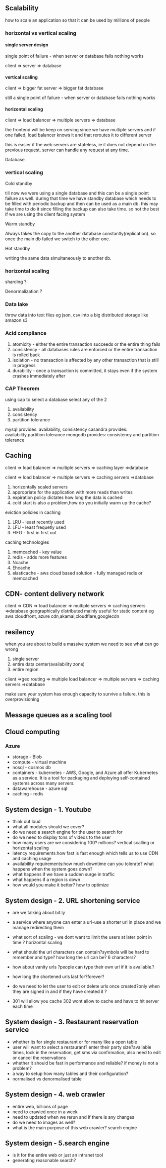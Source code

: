 ## Scalability

how to scale an application so that it can be used by millions of people

### horizontal vs vertical scaling

#### single server design

single point of failure - when server or database fails nothing works

client => server => database

#### vertical scaling

client => bigger fat server => bigger fat database

still a single point of failure - when server or database fails nothing works

#### horizontal scaling

client => load balancer => multiple servers => database

the frontend will be keep on serving since we have multiple servers and if one failed, load balancer knows it and that reroutes it to different server

this is easier if the web servers are stateless, ie it does not depend on the previous request. server can handle any request at any time.

Database

### vertical scaling

Cold standby

till now we were using a single database and this can be a single point failure as well. during that time we have standby database which needs to be filled with periodic backup and then can be used as a main db. this may take time to do it since filling the backup can also take time. so not the best if we are using the client facing system

Warm standby

Always takes the copy to the another database constantly(replication). so once the main db failed we switch to the other one.

Hot standby

writing the same data simultaneously to another db.

### horizontal scaling

sharding ?

Denormalization ?

### Data lake

throw data into text files eg json, csv into a big distributed storage like amazon s3

### Acid compliance

1. atomicity - either the entire transaction succeeds or the entire thing fails
2. consistency - all databases rules are enforced or the entire transaction is rolled back
3. isolation - no transaction is affected by any other transaction that is still in progress
4. durability - once a transaction is committed, it stays even if the system crashes immediately after

### CAP Theorem

using cap to select a database
select any of the 2

1. availability
2. consistency
3. partition tolerance

mysql provides: availability, consistency
casandra provides: availability,partition tolerance
mongodb provides: consistency and partition tolerance

## Caching

client => load balancer => multiple servers => caching layer =>database

client => load balancer => multiple servers => caching servers =>database

1. horizontally scaled servers
2. appropriate for the application with more reads than writes
3. expiration policy dictates how long the data is cached
4. cold start is also a problem,how do you initially warm up the cache?

eviction policies in caching

1. LRU - least recently used
2. LFU - least frequetly used
3. FIFO - first in first out

caching technologies

1. memcached - key value
2. redis - adds more features
3. Ncache
4. Ehcache
5. elasticache - aws cloud based solution - fully managed redis or memcached

## CDN- content delivery network

client => CDN => load balancer => multiple servers => caching servers =>database
geographically distributed
mainly useful for static content
eg aws cloudfront, azure cdn,akamai,cloudflare,googlecdn

## resilency

when you are about to build a massive system we need to see what can go wrong

1. single server
2. entire data center(availability zone)
3. entire region

client =>geo routing => multiple load balancer => multiple servers => caching servers =>database

make sure your system has enough capacity to survive a failure, this is overprovisioning

## Message queues as a scaling tool

## Cloud computing

### Azure

- storage - Blob
- compute - virtual machine
- nosql - cosmos db
- containers - kubernetes - AWS, Google, and Azure all offer Kubernetes as a service. It is a tool for packaging and deploying self-contained systems across many servers.
- datawarehouse - azure sql
- caching - redis

## System design - 1. Youtube

- think out loud
- what all modules should we cover?
- do we need a search engine for the user to search for
- do we need to display tons of videos to the user
- how many users are we considering 100? millions? vertical scalling or horizontal scaling
- latency requirements:how fast is fast enough which tells us to use CDN and caching usage
- availability requirements:how much downtime can you tolerate? what happens when the system goes down?
- what happens if we have a sudden surge in traffic
- what happens if a region is down
- how would you make it better? how to optimize

## System design - 2. URL shortening service

- are we talking about bit.ly
- a service where anyone can enter a url-use a shorter url in place and we manage redirecting them
- what sort of scaling - we dont want to limit the users at later point in time ? horizontal scaling
- what should the url characters can contain?symbols will be hard to remember and type?
  how long the url can be? 6 characters?
- how about vanity urls ?people can type their own url if it is available.?
- how long the shortened urls last for?forever?
- do we need to let the user to edit or delete urls once created?only when they are signed in and if they have created it ?

- 301 will allow you cache 302 wont allow to cache and have to hit server each time

## System design - 3. Restaurant reservation service

- whether its for single restaurant or for many like a open table
- user will want to select a restaurant? enter their party size?available times, lock in the reservation, get sms via confirmation, also need to edit or cancel the reservations
- whether it should be fast in performance and reliable? if money is not a problem?
- a way to setup how many tables and their configuration?
- normalised vs denormalised table

## System design - 4. web crawler

- entire web, billions of page
- need to crawled once in a week
- need to updated when we rerun and if there is any changes
- do we need to images as well?
- what is the main purpose of this web crawler? search engine

## System design - 5.search engine

- is it for the entire web or just an intranet tool
- generating reasonable search?
